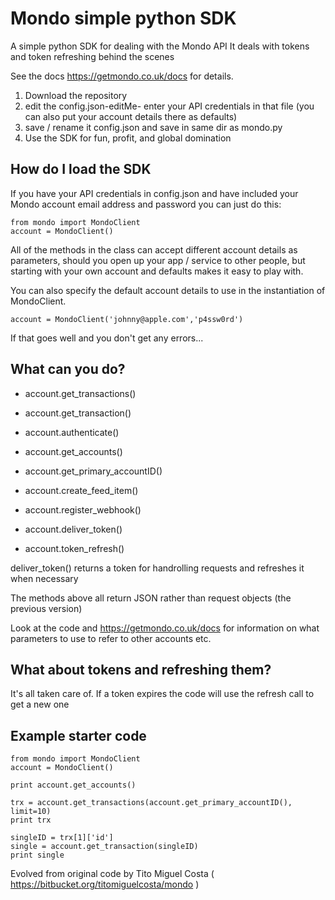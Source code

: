 # Mondo simple python SDK

A simple python SDK for dealing with the Mondo API
It deals with tokens and token refreshing behind the scenes

See the docs https://getmondo.co.uk/docs for details.

1. Download the repository
2. edit the config.json-editMe- 
    enter your API credentials in that file
    (you can also put your account details there as defaults)
3. save / rename it config.json and save in same dir as mondo.py
3. Use the SDK for fun, profit, and global domination

## How do I load the SDK

If you have your API credentials in config.json
and have included your Mondo account email address and password you can just do this:
```
from mondo import MondoClient
account = MondoClient()
```
All of the methods in the class can accept different account details as parameters,
should you open up your app / service to other people, but starting with your own account and 
defaults makes it easy to play with.

You can also specify the default account details to use in the instantiation of MondoClient.
```
account = MondoClient('johnny@apple.com','p4ssw0rd')
```
If that goes well and you don't get any errors...

## What can you do?

* account.get_transactions()
* account.get_transaction()
* account.authenticate()
* account.get_accounts()
* account.get_primary_accountID()
* account.create_feed_item()
* account.register_webhook()

* account.deliver_token()
* account.token_refresh() 

deliver_token() returns a token for handrolling requests and refreshes it when necessary

The methods above all return JSON rather than request objects (the previous version)

Look at the code and https://getmondo.co.uk/docs for information on what parameters to use
to refer to other accounts etc.

## What about tokens and refreshing them?
It's all taken care of.
If a token expires the code will use the refresh call to get a new one

## Example starter code
```
from mondo import MondoClient
account = MondoClient()

print account.get_accounts()

trx = account.get_transactions(account.get_primary_accountID(), limit=10)
print trx

singleID = trx[1]['id']
single = account.get_transaction(singleID)
print single

```


Evolved from original code by Tito Miguel Costa ( https://bitbucket.org/titomiguelcosta/mondo )

